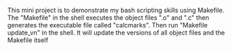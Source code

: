 This mini project is to demonstrate my bash scripting skills using Makefile. The "Makefile" in the shell executes the object files ".o" and ".c" then generates the executable file called "calcmarks". Then run "Makefile update_vn" in the shell. It will update the versions of all object files and the Makefile itself

